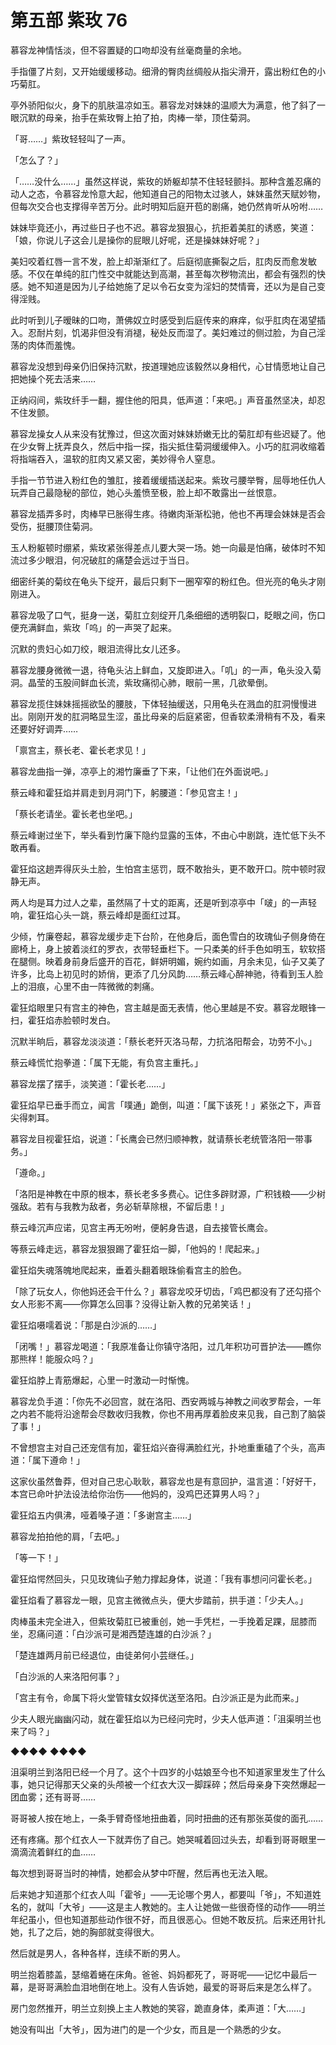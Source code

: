 # 第五部 紫玫 76

慕容龙神情恬淡，但不容置疑的口吻却没有丝毫商量的余地。

手指僵了片刻，又开始缓缓移动。细滑的臀肉丝绸般从指尖滑开，露出粉红色的小巧菊肛。

亭外骄阳似火，身下的肌肤温凉如玉。慕容龙对妹妹的温顺大为满意，他了斜了一眼沉默的母亲，抬手在紫玫臀上拍了拍，肉棒一举，顶住菊洞。

「哥……」紫玫轻轻叫了一声。

「怎么了？」

「……没什么……」虽然这样说，紫玫的娇躯却禁不住轻轻颤抖。那种含羞忍痛的动人之态，令慕容龙怜意大起，他知道自己的阳物太过骇人，妹妹虽然天赋妙物，但每次交合也支撑得辛苦万分。此时明知后庭开苞的剧痛，她仍然肯听从吩咐……

妹妹毕竟还小，再过些日子也不迟。慕容龙狠狠心，抗拒着美肛的诱惑，笑道：「娘，你说儿子这会儿是操你的屁眼儿好呢，还是操妹妹好呢？」

美妇咬着红唇一言不发，脸上却渐渐红了。后庭彻底撕裂之后，肛肉反而愈发敏感。不仅在单纯的肛门性交中就能达到高潮，甚至每次秽物流出，都会有强烈的快感。她不知道是因为儿子给她施了足以令石女变为淫妇的焚情膏，还以为是自己变得淫贱。

此时听到儿子暧昧的口吻，萧佛奴立时感受到后庭传来的麻痒，似乎肛肉在渴望插入。忍耐片刻，饥渴非但没有消褪，秘处反而湿了。美妇难过的侧过脸，为自己淫荡的肉体而羞愧。

慕容龙没想到母亲仍旧保持沉默，按道理她应该毅然以身相代，心甘情愿地让自己把她操个死去活来……

正纳闷间，紫玫纤手一翻，握住他的阳具，低声道：「来吧。」声音虽然坚决，却忍不住发颤。

慕容龙操女人从来没有犹豫过，但这次面对妹妹娇嫩无比的菊肛却有些迟疑了。他在少女臀上抚弄良久，然后中指一探，指尖抵住菊洞缓缓伸入。小巧的肛洞收缩着将指端吞入，温软的肛肉又紧又密，美妙得令人窒息。

手指一节节进入粉红色的雏肛，接着缓缓插送起来。紫玫弓腰举臀，屈辱地任仇人玩弄自己最隐秘的部位，她心头羞愤至极，脸上却不敢露出一丝恨意。

慕容龙插弄多时，肉棒早已胀得生疼。待嫩肉渐渐松驰，他也不再理会妹妹是否会受伤，挺腰顶住菊洞。

玉人粉躯顿时绷紧，紫玫紧张得差点儿要大哭一场。她一向最是怕痛，破体时不知流过多少眼泪，何况破肛的痛楚会远过于当日。

细密纤美的菊纹在龟头下绽开，最后只剩下一圈窄窄的粉红色。但光亮的龟头才刚刚进入。

慕容龙吸了口气，挺身一送，菊肛立刻绽开几条细细的透明裂口，眨眼之间，伤口便充满鲜血，紫玫「呜」的一声哭了起来。

沉默的贵妇心如刀绞，眼泪流得比女儿还多。

慕容龙腰身微微一退，待龟头沾上鲜血，又旋即进入。「叽」的一声，龟头没入菊洞。晶莹的玉股间鲜血长流，紫玫痛彻心肺，眼前一黑，几欲晕倒。

慕容龙揽住妹妹摇摇欲坠的腰肢，下体轻抽缓送，只用龟头在溅血的肛洞慢慢进出。刚刚开发的肛洞略显生涩，虽比母亲的后庭紧密，但香软柔滑稍有不及，看来还要好好调弄……

「禀宫主，蔡长老、霍长老求见！」

慕容龙曲指一弹，凉亭上的湘竹廉垂了下来，「让他们在外面说吧。」

蔡云峰和霍狂焰并肩走到月洞门下，躬腰道：「参见宫主！」

「蔡长老请坐。霍长老也坐吧。」

蔡云峰谢过坐下，举头看到竹廉下隐约显露的玉体，不由心中剧跳，连忙低下头不敢再看。

霍狂焰这趟弄得灰头土脸，生怕宫主惩罚，既不敢抬头，更不敢开口。院中顿时寂静无声。

两人均是耳力过人之辈，虽然隔了十丈的距离，还是听到凉亭中「啵」的一声轻响，霍狂焰心头一跳，蔡云峰却是面红过耳。

少倾，竹廉卷起，慕容龙缓步走下台阶，在他身后，面色雪白的玫瑰仙子侧身倚在廊椅上，身上披着淡红的罗衣，衣带轻垂栏下。一只柔美的纤手色如明玉，软软搭在腿侧。映着身前身后盛开的百花，鲜妍明媚，婉约如画，月余未见，仙子又美了许多，比岛上初见时的娇俏，更添了几分风韵……蔡云峰心醉神驰，待看到玉人脸上的泪痕，心里不由一阵微微的刺痛。

霍狂焰眼里只有宫主的神色，宫主越是面无表情，他心里越是不安。慕容龙眼锋一扫，霍狂焰赤脸顿时发白。

沉默半晌后，慕容龙淡淡道：「蔡长老歼灭洛马帮，力抗洛阳帮会，功劳不小。」

蔡云峰慌忙抱拳道：「属下无能，有负宫主重托。」

慕容龙摆了摆手，淡笑道：「霍长老……」

霍狂焰早已垂手而立，闻言「噗通」跪倒，叫道：「属下该死！」紧张之下，声音尖得刺耳。

慕容龙目视霍狂焰，说道：「长鹰会已然归顺神教，就请蔡长老统管洛阳一带事务。」

「遵命。」

「洛阳是神教在中原的根本，蔡长老多多费心。记住多辟财源，广积钱粮——少树强敌。若有与我教为敌者，务必斩草除根，不留后患！」

蔡云峰沉声应诺，见宫主再无吩咐，便躬身告退，自去接管长鹰会。

等蔡云峰走远，慕容龙狠狠踢了霍狂焰一脚，「他妈的！爬起来。」

霍狂焰失魂落魄地爬起来，垂着头翻着眼珠偷看宫主的脸色。

「除了玩女人，你他妈还会干什么？」慕容龙咬牙切齿，「鸡巴都没有了还勾搭个女人形影不离——你算怎么回事？没得让新入教的兄弟笑话！」

霍狂焰嗫嚅着说：「那是白沙派的……」

「闭嘴！」慕容龙喝道：「我原准备让你镇守洛阳，过几年积功可晋护法——瞧你那熊样！能服众吗？」

霍狂焰脖上青筋爆起，心里一时激动一时惭愧。

慕容龙负手道：「你先不必回宫，就在洛阳、西安两城与神教之间收罗帮会，一年之内若不能将沿途帮会尽数收归我教，你也不用再厚着脸皮来见我，自己割了脑袋了事！」

不曾想宫主对自己还宠信有加，霍狂焰兴奋得满脸红光，扑地重重磕了个头，高声道：「属下遵命！」

这家伙虽然鲁莽，但对自己忠心耿耿，慕容龙也是有意回护，温言道：「好好干，本宫已命叶护法设法给你治伤——他妈的，没鸡巴还算男人吗？」

霍狂焰五内俱沸，哑着嗓子道：「多谢宫主……」

慕容龙拍拍他的肩，「去吧。」

「等一下！」

霍狂焰愕然回头，只见玫瑰仙子勉力撑起身体，说道：「我有事想问问霍长老。」

霍狂焰看了慕容龙一眼，见宫主微微点头，便大步踏前，拱手道：「少夫人。」

肉棒虽未完全进入，但紫玫菊肛已被重创，她一手凭栏，一手挽着足踝，屈膝而坐，忍痛问道：「白沙派可是湘西楚连雄的白沙派？」

「楚连雄两月前已经退位，由徒弟何小芸继任。」

「白沙派的人来洛阳何事？」

「宫主有令，命属下将火堂管辖女奴择优送至洛阳。白沙派正是为此而来。」

少夫人眼光幽幽闪动，就在霍狂焰以为已经问完时，少夫人低声道：「沮渠明兰也来了吗？」

◆◆◆◆ ◆◆◆◆

沮渠明兰到洛阳已经一个月了。这个十四岁的小姑娘至今也不知道家里发生了什么事，她只记得那天父亲的头颅被一个红衣大汉一脚踩碎；然后母亲身下突然爆起一团血雾；还有哥哥……

哥哥被人按在地上，一条手臂奇怪地扭曲着，同时扭曲的还有那张英俊的面孔……

还有疼痛。那个红衣人一下就弄伤了自己。她哭喊着回过头去，却看到哥哥眼里一滴滴流着鲜红的血……

每次想到哥哥当时的神情，她都会从梦中吓醒，然后再也无法入眠。

后来她才知道那个红衣人叫「霍爷」——无论哪个男人，都要叫「爷」，不知道姓名的，就叫「大爷」——这是主人教她的。主人让她做一些很奇怪的动作——明兰年纪虽小，但也知道那些动作很不好，而且很恶心。但她不敢反抗。后来还用针扎她，扎了之后，她的胸部就变得很大。

然后就是男人，各种各样，连续不断的男人。

明兰抱着膝盖，瑟缩着蜷在床角。爸爸、妈妈都死了，哥哥呢——记忆中最后一幕，是哥哥满脸血泪地倒在地上。没有人告诉她，最爱的哥哥后来是怎么样了。

房门忽然推开，明兰立刻换上主人教她的笑容，跪直身体，柔声道：「大……」

她没有叫出「大爷」，因为进门的是一个少女，而且是一个熟悉的少女。


